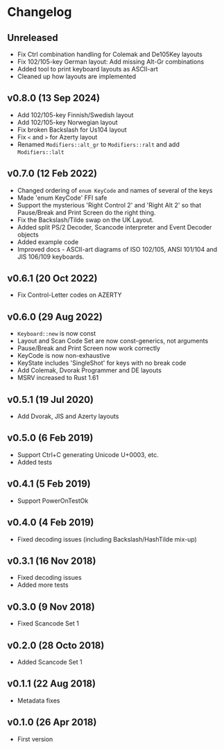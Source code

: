# Changelog

## Unreleased

* Fix Ctrl combination handling for Colemak and De105Key layouts
* Fix 102/105-key German layout: Add missing Alt-Gr combinations
* Added tool to print keyboard layouts as ASCII-art
* Cleaned up how layouts are implemented

## v0.8.0 (13 Sep 2024)

* Add 102/105-key Finnish/Swedish layout
* Add 102/105-key Norwegian layout
* Fix broken Backslash for Us104 layout
* Fix `<` and `>` for Azerty layout
* Renamed `Modifiers::alt_gr` to `Modifiers::ralt` and add `Modifiers::lalt`

## v0.7.0 (12 Feb 2022)

* Changed ordering of `enum KeyCode` and names of several of the keys
* Made 'enum KeyCode' FFI safe
* Support the mysterious 'Right Control 2' and 'Right Alt 2' so that Pause/Break
  and Print Screen do the right thing.
* Fix the Backslash/Tilde swap on the UK Layout.
* Added split PS/2 Decoder, Scancode interpreter and Event Decoder objects
* Added example code
* Improved docs - ASCII-art diagrams of ISO 102/105, ANSI 101/104 and JIS 106/109 keyboards.

## v0.6.1 (20 Oct 2022)

* Fix Control-Letter codes on AZERTY

## v0.6.0 (29 Aug 2022)

* `Keyboard::new` is now const
* Layout and Scan Code Set are now const-generics, not arguments
* Pause/Break and Print Screen now work correctly
* KeyCode is now non-exhaustive
* KeyState includes 'SingleShot' for keys with no break code
* Add Colemak, Dvorak Programmer and DE layouts
* MSRV increased to Rust 1.61

## v0.5.1 (19 Jul 2020)

* Add Dvorak, JIS and Azerty layouts

## v0.5.0 (6 Feb 2019)

* Support Ctrl+C generating Unicode U+0003, etc.
* Added tests

## v0.4.1 (5 Feb 2019)

* Support PowerOnTestOk

## v0.4.0 (4 Feb 2019)

* Fixed decoding issues (including Backslash/HashTilde mix-up)

## v0.3.1 (16 Nov 2018)

* Fixed decoding issues
* Added more tests

## v0.3.0 (9 Nov 2018)

* Fixed Scancode Set 1

## v0.2.0 (28 Octo 2018)

* Added Scancode Set 1

## v0.1.1 (22 Aug 2018)

* Metadata fixes

## v0.1.0 (26 Apr 2018)

* First version
